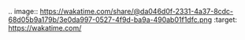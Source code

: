 .. image:: https://wakatime.com/share/@da046d0f-2331-4a37-8cdc-68d05b9a179b/3e0da997-0527-4f9d-ba9a-490ab01f1dfc.png
    :target: https://wakatime.com/
